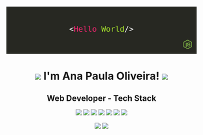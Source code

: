 ![](img/Design%20sem%20nome.png)
<div align="center">
<h1><img src="https://raw.githubusercontent.com/kaueMarques/kaueMarques/master/hi.gif" height="30px"> I'm Ana Paula Oliveira!  <a href="https://www.linkedin.com/in/anapaulaoliveiraa" target="_blank"><img src="https://img.shields.io/badge/LinkedIn-%230077B5.svg?logo=linkedin&logoColor=white" target="_blank" width="90rem"></a></h1>

</div>



<div align="center"> 
 <h2>Web Developer -  Tech Stack </h2> <img src="https://img.shields.io/badge/Node.js-339933?style=for-the-badge&logo=nodedotjs&logoColor=white">     <img src="https://img.shields.io/badge/typescript-%231572B6.svg?style=for-the-badge&logo=typescript&logoColor=white"> <img src="https://img.shields.io/badge/Amazon%20AWS-232F3E.svg?style=for-the-badge&logo=Amazon-AWS&logoColor=white">  <img src="https://img.shields.io/badge/Terraform-7B42BC?style=for-the-badge&logo=terraform&logoColor=white">  <img src="https://img.shields.io/badge/Docker-2CA5E0?style=for-the-badge&logo=docker&logoColor=white"> <img src="https://img.shields.io/badge/kubernetes-326ce5.svg?&style=for-the-badge&logo=kubernetes&logoColor=white"> <img src="https://img.shields.io/badge/Python-3776AB.svg?style=for-the-badge&logo=Python&logoColor=white">
</div>
<br>
<div align="center">
<img height="150em" src="https://github-readme-stats.vercel.app/api?username=anapaulabio&hide_border=true&show_icons=true&theme=nightowl&include_all_commits=true&count_private=true"/> 
<img height="150em" src="https://github-readme-stats.vercel.app/api/top-langs/?username=Anapaulabio&layout=compact&count_private=true&hide_border=true&theme=nightowl&show_icons=true"/>
</div>

<!--
**anapaulabio/anapaulabio** is a ✨ _special_ ✨ repository because its `README.md` (this file) appears on your GitHub profile.

Here are some ideas to get you started:

- 🔭 I’m currently working on ...
- 🌱 I’m currently learning ...
- 👯 I’m looking to collaborate on ...
- 🤔 I’m looking for help with ...
- 💬 Ask me about ...
- 📫 How to reach me: ...
- 😄 Pronouns: ...
- ⚡ Fun fact: ...
-->

